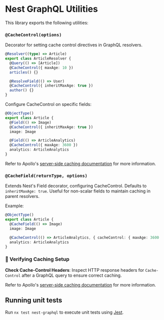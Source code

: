 # Nest GraphQL Utilities

This library exports the following utilities:

### `@CacheControl(options)`

Decorator for setting cache control directives in GraphQL resolvers.

```typescript
@Resolver((type) => Article)
export class ArticleResolver {
  @Query(() => [Article])
  @CacheControl({ maxAge: 10 })
  articles() {}

  @ResolveField(() => User)
  @CacheControl({ inheritMaxAge: true })
  author() {}
}
```

Configure CacheControl on specific fields:

```typescript
@ObjectType()
export class Article {
  @Field(() => Image)
  @CacheControl({ inheritMaxAge: true })
  image: Image

  @Field(() => ArticleAnalytics)
  @CacheControl({ maxAge: 3600 })
  analytics: ArticleAnalytics
}
```

Refer to Apollo's [server-side caching documentation](https://www.apollographql.com/docs/apollo-server/performance/caching/) for more information.

### `@CacheField(returnType, options)`

Extends Nest's Field decorator, configuring CacheControl. Defaults to `inheritMaxAge: true`. Useful for non-scalar fields to maintain caching in parent resolvers.

Example:

```typescript
@ObjectType()
export class Article {
  @CacheField(() => Image)
  image: Image

  @CacheControl(() => ArticleAnalytics, { cacheControl: { maxAge: 3600 } })
  analytics: ArticleAnalytics
}
```

### 🚀 Verifying Caching Setup

**Check Cache-Control Headers**: Inspect HTTP response headers for `Cache-Control` after a GraphQL query to ensure correct caching.

Refer to Apollo's [server-side caching documentation](https://www.apollographql.com/docs/apollo-server/performance/caching/) for more information.

## Running unit tests

Run `nx test nest-graphql` to execute unit tests using [Jest](https://jestjs.io).
